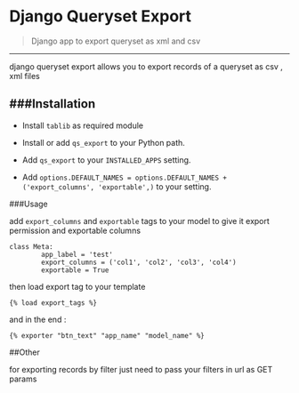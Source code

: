 # Django Queryset Export

>  Django app to export queryset as xml and csv 

***

django queryset export allows you to export records of a queryset as csv , xml files 

###Installation
------------

* Install ``tablib`` as required module

* Install or add ``qs_export`` to your Python path.

* Add ``qs_export`` to your ``INSTALLED_APPS`` setting.

* Add ``options.DEFAULT_NAMES = options.DEFAULT_NAMES + ('export_columns', 'exportable',)`` to your  setting.

###Usage

add ``export_columns`` and ``exportable`` tags to your model to give it export permission and exportable columns

```
class Meta:
        app_label = 'test'
        export_columns = ('col1', 'col2', 'col3', 'col4')
        exportable = True
```

then load export tag to your template

```
{% load export_tags %}
```

and in the end :

```
{% exporter "btn_text" "app_name" "model_name" %}
```

##Other

for exporting records by filter just need to pass your filters in url as GET params 
